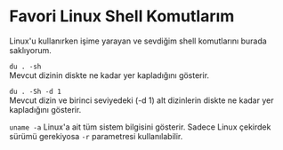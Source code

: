 
# Favori Linux Shell Komutlarım
Linux'u kullanırken işime yarayan ve sevdiğim shell komutlarını burada saklıyorum.

`du . -sh`<br>
Mevcut dizinin diskte ne kadar yer kapladığını gösterir.

`du . -Sh -d 1`<br>
Mevcut dizin ve birinci seviyedeki (-d 1) alt dizinlerin diskte ne kadar yer kapladığını gösterir.

`uname -a`
Linux'a ait tüm sistem bilgisini gösterir. Sadece Linux çekirdek sürümü gerekiyosa `-r` parametresi kullanılabilir.
